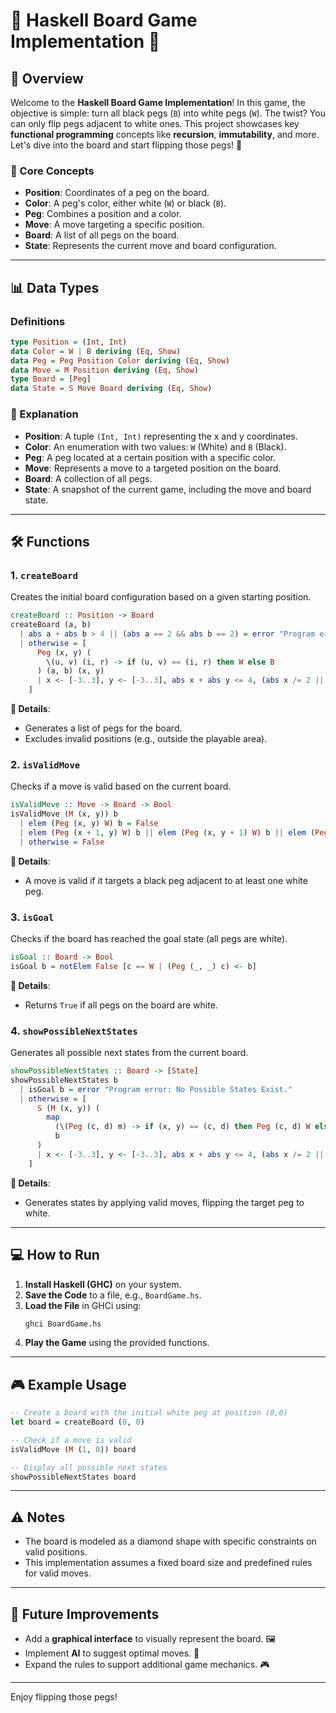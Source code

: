 
# 🎲 Haskell Board Game Implementation 🧩

## 🚀 Overview

Welcome to the **Haskell Board Game Implementation**! In this game, the objective is simple: turn all black pegs (`B`) into white pegs (`W`). The twist? You can only flip pegs adjacent to white ones. This project showcases key **functional programming** concepts like **recursion**, **immutability**, and more. Let's dive into the board and start flipping those pegs! 🔄

### 🎯 Core Concepts
- **Position**: Coordinates of a peg on the board.
- **Color**: A peg's color, either white (`W`) or black (`B`).
- **Peg**: Combines a position and a color.
- **Move**: A move targeting a specific position.
- **Board**: A list of all pegs on the board.
- **State**: Represents the current move and board configuration.

---

## 📊 Data Types

### Definitions

```haskell
type Position = (Int, Int)
data Color = W | B deriving (Eq, Show)
data Peg = Peg Position Color deriving (Eq, Show)
data Move = M Position deriving (Eq, Show)
type Board = [Peg]
data State = S Move Board deriving (Eq, Show)
```

### 📝 Explanation
- **Position**: A tuple `(Int, Int)` representing the x and y coordinates.
- **Color**: An enumeration with two values: `W` (White) and `B` (Black).
- **Peg**: A peg located at a certain position with a specific color.
- **Move**: Represents a move to a targeted position on the board.
- **Board**: A collection of all pegs.
- **State**: A snapshot of the current game, including the move and board state.

---

## 🛠️ Functions

### 1. `createBoard`

Creates the initial board configuration based on a given starting position.

```haskell
createBoard :: Position -> Board
createBoard (a, b)
  | abs a + abs b > 4 || (abs a == 2 && abs b == 2) = error "Program error: The position is not valid."
  | otherwise = [
      Peg (x, y) (
        \(u, v) (i, r) -> if (u, v) == (i, r) then W else B
      ) (a, b) (x, y)
      | x <- [-3..3], y <- [-3..3], abs x + abs y <= 4, (abs x /= 2 || abs y /= 2)
    ]
```

**📝 Details**:
- Generates a list of pegs for the board.
- Excludes invalid positions (e.g., outside the playable area).

### 2. `isValidMove`

Checks if a move is valid based on the current board.

```haskell
isValidMove :: Move -> Board -> Bool
isValidMove (M (x, y)) b
  | elem (Peg (x, y) W) b = False
  | elem (Peg (x + 1, y) W) b || elem (Peg (x, y + 1) W) b || elem (Peg (x - 1, y) W) b || elem (Peg (x, y - 1) W) b = True
  | otherwise = False
```

**📝 Details**:
- A move is valid if it targets a black peg adjacent to at least one white peg.

### 3. `isGoal`

Checks if the board has reached the goal state (all pegs are white).

```haskell
isGoal :: Board -> Bool
isGoal b = notElem False [c == W | (Peg (_, _) c) <- b]
```

**📝 Details**:
- Returns `True` if all pegs on the board are white.

### 4. `showPossibleNextStates`

Generates all possible next states from the current board.

```haskell
showPossibleNextStates :: Board -> [State]
showPossibleNextStates b
  | isGoal b = error "Program error: No Possible States Exist."
  | otherwise = [
      S (M (x, y)) (
        map
          (\(Peg (c, d) m) -> if (x, y) == (c, d) then Peg (c, d) W else Peg (c, d) m)
          b
      )
      | x <- [-3..3], y <- [-3..3], abs x + abs y <= 4, (abs x /= 2 || abs y /= 2), isValidMove (M (x, y)) b
    ]
```

**📝 Details**:
- Generates states by applying valid moves, flipping the target peg to white.

---

## 💻 How to Run

1. **Install Haskell (GHC)** on your system.
2. **Save the Code** to a file, e.g., `BoardGame.hs`.
3. **Load the File** in GHCi using:
   ```bash
   ghci BoardGame.hs
   ```
4. **Play the Game** using the provided functions.

---

## 🎮 Example Usage

```haskell
-- Create a board with the initial white peg at position (0,0)
let board = createBoard (0, 0)

-- Check if a move is valid
isValidMove (M (1, 0)) board

-- Display all possible next states
showPossibleNextStates board
```

---

## ⚠️ Notes

- The board is modeled as a diamond shape with specific constraints on valid positions.
- This implementation assumes a fixed board size and predefined rules for valid moves.

---

## 🌱 Future Improvements

- Add a **graphical interface** to visually represent the board. 🖼️
- Implement **AI** to suggest optimal moves. 🤖
- Expand the rules to support additional game mechanics. 🎮

---
Enjoy flipping those pegs!
